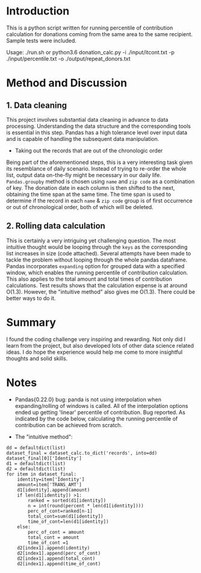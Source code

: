 
# Introduction

This is a python script written for running percentile of contribution calculation for donations coming from the same area to the same recipient. Sample tests were included.

Usage: ./run.sh or python3.6 donation_calc.py -i ./input/itcont.txt -p ./input/percentile.txt -o ./output/repeat_donors.txt

# Method and Discussion

## 1. Data cleaning
This project involves substantial data cleaning in advance to data processing. Understanding the data structure and the corresponding tools is essential in this step. Pandas has a high tolerance level over input data and is capable of handling the subsequent data manipulation.

* Taking out the records that are out of the chronologic order

Being part of the aforementioned steps, this is a very interesting task given its resemblance of daily scenario. Instead of trying to re-order the whole list, output data on-the-fly might be necessary in our daily life. `Pandas.groupby` method is chosen using `name` and `zip code` as a combination of key. The donation date in each column is then shifted to the next, obtaining the time span at the same time. The time span is used to determine if the record in each `name` & `zip code` group is of first occurrence or out of chronological order, both of which will be deleted.

## 2. Rolling data calculation
This is certainly a very intriguing yet challenging question. The most intuitive thought would be looping through the `keys` as the corresponding list increases in size (code attached). Several attempts have been made to tackle the problem without looping through the whole pandas dataframe. Pandas incorporates `expanding` option for grouped data with a specified window, which enables the running percentile of contribution calculation. This also applies to the total amount and total times of contribution calculations. Test results shows that the calculation expense is at around O(1.3). However, the "intuitive method" also gives me O(1.3). There could be better ways to do it.

# Summary
I found the coding challenge very inspiring and rewarding. Not only did I learn from the project, but also developed lots of other data science related ideas. I do hope the experience would help me come to more insightful thoughts and solid skills. 

# Notes

* Pandas{0.22.0} bug: panda is not using interpolation when expanding/rolling of windows is called. All of the interpolation options ended up getting 'linear' percentile of contribution. Bug reported. As indicated by the code below, calculating the running percentile of contribution can be achieved from scratch.

* The "intuitive method":
>
    dd = defaultdict(list)
    dataset_final = dataset_calc.to_dict('records', into=dd)
    dataset_final[0]['Identity']
    d1 = defaultdict(list)
    d2 = defaultdict(list)
    for item in dataset_final:
        identity=item['Identity']
        amount=item['TRANS_AMT']
        d1[identity].append(amount)
        if len(d1[identity]) >1:
            ranked = sorted(d1[identity])
            n = int(round(percent * len(d1[identity])))
            perc_of_cont=ranked[n-1]
            total_cont=sum(d1[identity])
            time_of_cont=len(d1[identity])
        else:
            perc_of_cont = amount
            total_cont = amount
            time_of_cont =1
        d2[index1].append(identity)
        d2[index1].append(perc_of_cont)
        d2[index1].append(total_cont)
        d2[index1].append(time_of_cont)  




